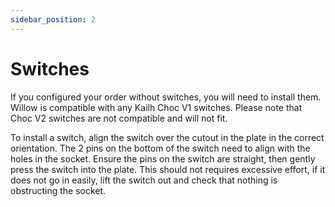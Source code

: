 ```yaml
---
sidebar_position: 2
---
```


# Switches
If you configured your order without switches, you will need to install them. Willow is compatible with any Kailh Choc V1 switches. Please note that Choc V2 switches are not compatible and will not fit.

To install a switch, align the switch over the cutout in the plate in the correct orientation. The 2 pins on the bottom of the switch need to align with the holes in the socket. Ensure the pins on the switch are straight, then gently press the switch into the plate. This should not requires excessive effort, if it does not go in easily, lift the switch out and check that nothing is obstructing the socket.

<!-- <img src="/img/node_keycap_switch_visual.png" alt="Picture of Inserting Switches" class="img-max-height" /> --> 


